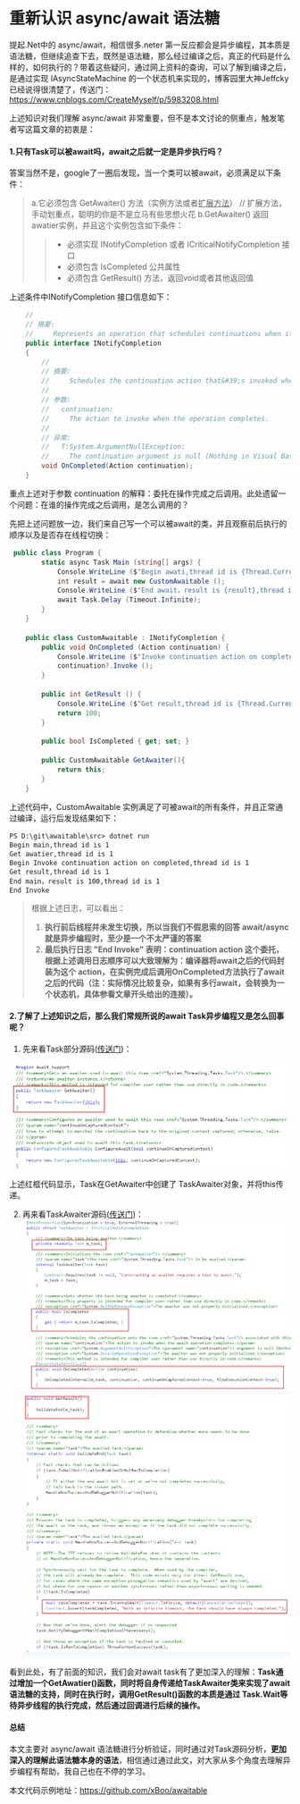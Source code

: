 # 重新认识 async/await 语法糖

提起.Net中的 async/await，相信很多.neter 第一反应都会是异步编程，其本质是语法糖，但继续追查下去，既然是语法糖，那么经过编译之后，真正的代码是什么样的，如何执行的？带着这些疑问，通过网上资料的查询，可以了解到编译之后，是通过实现 IAsyncStateMachine 的一个状态机来实现的，博客园里大神Jeffcky 已经说得很清楚了，传送门： https://www.cnblogs.com/CreateMyself/p/5983208.html

上述知识对我们理解 async/await 非常重要，但不是本文讨论的侧重点，触发笔者写这篇文章的初衷是：

#### 1.只有Task可以被await吗，await之后就一定是异步执行吗？
答案当然不是，google了一圈后发现，当一个类可以被await，必须满足以下条件：

>a.它必须包含 GetAwaiter() 方法（实例方法或者<u>扩展方法</u>） // 扩展方法，手动划重点，聪明的你是不是立马有些思想火花
>b.GetAwaiter() 返回awatier实例，并且这个实例包含如下条件：
>
>>- 必须实现 INotifyCompletion 或者 ICriticalNotifyCompletion 接口
>>- 必须包含 IsCompleted 公共属性
>>- 必须包含 GetResult() 方法，返回void或者其他返回值

上述条件中INotifyCompletion 接口信息如下：

``` csharp
    //
    // 摘要:
    //     Represents an operation that schedules continuations when it completes.
    public interface INotifyCompletion
    {
        //
        // 摘要:
        //     Schedules the continuation action that&#39;s invoked when the instance completes.
        //
        // 参数:
        //   continuation:
        //     The action to invoke when the operation completes.
        //
        // 异常:
        //   T:System.ArgumentNullException:
        //     The continuation argument is null (Nothing in Visual Basic).
        void OnCompleted(Action continuation);
    }
```
重点上述对于参数 continuation 的解释：委托在操作完成之后调用。此处遗留一个问题：在谁的操作完成之后调用，是怎么调用的？

先把上述问题放一边，我们来自己写一个可以被await的类，并且观察前后执行的顺序以及是否存在线程切换：

```csharp
 public class Program {
        static async Task Main (string[] args) {
            Console.WriteLine ($"Begin awati,thread id is {Thread.CurrentThread.ManagedThreadId}");
            int result = await new CustomAwaitable ();
            Console.WriteLine ($"End await，result is {result},thread id is {Thread.CurrentThread.ManagedThreadId}");
            await Task.Delay (Timeout.Infinite);
        }
    }

    public class CustomAwaitable : INotifyCompletion {
        public void OnCompleted (Action continuation) {
            Console.WriteLine ($"Invoke continuation action on completed,thread id is {Thread.CurrentThread.ManagedThreadId}");
            continuation?.Invoke ();
        }

        public int GetResult () {
            Console.WriteLine ($"Get result,thread id is {Thread.CurrentThread.ManagedThreadId}");
            return 100;
        }

        public bool IsCompleted { get; set; }

        public CustomAwaitable GetAwaiter(){
            return this;
        }
    }
```
上述代码中，CustomAwaitable 实例满足了可被await的所有条件，并且正常通过编译，运行后发现结果如下：

```
PS D:\git\awaitable\src> dotnet run
Begin main,thread id is 1
Get awatier,thread id is 1
Begin Invoke continuation action on completed,thread id is 1
Get result,thread id is 1
End main，result is 100,thread id is 1
End Invoke
```

>根据上述日志，可以看出：
>1. **执行前后线程并未发生切换，所以当我们不假思索的回答 await/async 就是异步编程时，至少是一个不太严谨的答案**
>2. **最后执行日志 "End Invoke" 表明：continuation action 这个委托，根据上述调用日志顺序可以大致理解为：编译器将await之后的代码封装为这个 action，在实例完成后调用OnCompleted方法执行了await 之后的代码（注：实际情况比较复杂，如果有多行await，会转换为一个状态机，具体参看文章开头给出的连接）。**

#### 2.了解了上述知识之后，那么我们常规所说的await Task异步编程又是怎么回事呢？

1.  先来看Task部分源码([传送门](https://referencesource.microsoft.com/#mscorlib/system/threading/Tasks/Task.cs,9865ec4fb8abca74))：

![Task](./images/task.png)

上述红框代码显示，Task在GetAwaiter中创建了 TaskAwaiter对象，并将this传递。

2. 再来看TaskAwaiter源码([传送门](https://referencesource.microsoft.com/#mscorlib/system/runtime/compilerservices/TaskAwaiter.cs,16e40fc537484d93))：
![TaskAwatier1](./images/taskawaiter1.png)
![TaskAwatier2](./images/taskawaiter2.png)

看到此处，有了前面的知识，我们会对await task有了更加深入的理解：**Task通过增加一个GetAwatier()函数，同时将自身传递给TaskAwaiter类来实现了await语法糖的支持，同时在执行时，调用GetResult()函数的本质是通过 Task.Wait等待异步线程的执行完成，然后通过回调进行后续的操作。**

#### 总结
本文主要对 async/await 语法糖进行分析验证，同时通过对Task源码分析，**更加深入的理解此语法糖本身的语法**，相信通过通过此文，对大家从多个角度去理解异步编程有帮助，我自己也在不停的学习。

本文代码示例地址：https://github.com/xBoo/awaitable 
